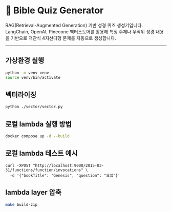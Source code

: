 # 📘 Bible Quiz Generator

RAG(Retrieval-Augmented Generation) 기반 성경 퀴즈 생성기입니다.  
LangChain, OpenAI, Pinecone 벡터스토어를 활용해 특정 주제나 무작위 성경 내용을 기반으로 객관식 4지선다형 문제를 자동으로 생성합니다.

---

## 가상환경 실행

```bash
python -m venv venv
source venv/bin/activate
```

## 벡터라이징

```bash
python ./vector/vector.py
```

## 로컬 lambda 실행 방법

```bash
docker compose up -d --build
```

## 로컬 lambda 테스트 예시

```curl
curl -XPOST "http://localhost:9000/2015-03-31/functions/function/invocations" \
  -d '{"bookTitle": "Genesis", "question": "요셉"}'
```

## lambda layer 압축

```bash
make build-zip
```
